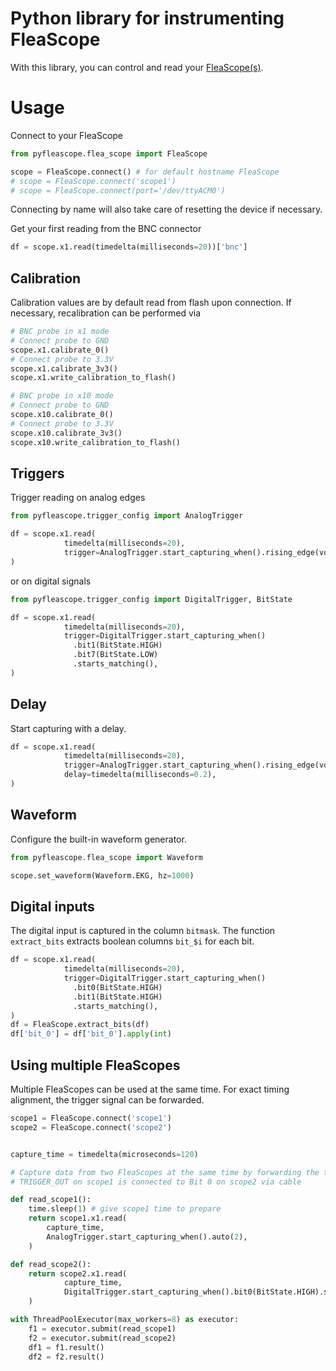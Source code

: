 # Python library for instrumenting FleaScope

With this library, you can control and read your [FleaScope(s)](https://rtestardi.github.io/usbte/flea-scope.pdf).

# Usage

Connect to your FleaScope

```python
from pyfleascope.flea_scope import FleaScope

scope = FleaScope.connect() # for default hostname FleaScope
# scope = FleaScope.connect('scope1')
# scope = FleaScope.connect(port='/dev/ttyACM0')
```
Connecting by name will also take care of resetting the device if necessary.

Get your first reading from the BNC connector
```python
df = scope.x1.read(timedelta(milliseconds=20))['bnc']
```

## Calibration

Calibration values are by default read from flash upon connection.
If necessary, recalibration can be performed via

```python
# BNC probe in x1 mode
# Connect probe to GND
scope.x1.calibrate_0()
# Connect probe to 3.3V
scope.x1.calibrate_3v3()
scope.x1.write_calibration_to_flash()

# BNC probe in x10 mode
# Connect probe to GND
scope.x10.calibrate_0()
# Connect probe to 3.3V
scope.x10.calibrate_3v3()
scope.x10.write_calibration_to_flash()
```

## Triggers
Trigger reading on analog edges
```python
from pyfleascope.trigger_config import AnalogTrigger

df = scope.x1.read(
            timedelta(milliseconds=20),
            trigger=AnalogTrigger.start_capturing_when().rising_edge(volts=2),
)
```

or on digital signals
```python
from pyfleascope.trigger_config import DigitalTrigger, BitState

df = scope.x1.read(
            timedelta(milliseconds=20),
            trigger=DigitalTrigger.start_capturing_when()
              .bit1(BitState.HIGH)
              .bit7(BitState.LOW)
              .starts_matching(),
)
```

## Delay
Start capturing with a delay.
```python
df = scope.x1.read(
            timedelta(milliseconds=20),
            trigger=AnalogTrigger.start_capturing_when().rising_edge(volts=2),
            delay=timedelta(milliseconds=0.2),
)
```

## Waveform
Configure the built-in waveform generator.

```python
from pyfleascope.flea_scope import Waveform

scope.set_waveform(Waveform.EKG, hz=1000)
```

## Digital inputs
The digital input is captured in the column `bitmask`.
The function `extract_bits` extracts boolean columns `bit_$i` for each bit.

```python
df = scope.x1.read(
            timedelta(milliseconds=20),
            trigger=DigitalTrigger.start_capturing_when()
              .bit0(BitState.HIGH)
              .bit1(BitState.HIGH)
              .starts_matching(),
)
df = FleaScope.extract_bits(df)
df['bit_0'] = df['bit_0'].apply(int)
```

## Using multiple FleaScopes

Multiple FleaScopes can be used at the same time.
For exact timing alignment, the trigger signal can be forwarded.

```python
scope1 = FleaScope.connect('scope1')
scope2 = FleaScope.connect('scope2')


capture_time = timedelta(microseconds=120)

# Capture data from two FleaScopes at the same time by forwarding the trigger
# TRIGGER_OUT on scope1 is connected to Bit 0 on scope2 via cable

def read_scope1():
    time.sleep(1) # give scope1 time to prepare
    return scope1.x1.read(
        capture_time,
        AnalogTrigger.start_capturing_when().auto(2),
    )

def read_scope2():
    return scope2.x1.read(
            capture_time,
            DigitalTrigger.start_capturing_when().bit0(BitState.HIGH).starts_matching(),
    )

with ThreadPoolExecutor(max_workers=8) as executor:
    f1 = executor.submit(read_scope1)
    f2 = executor.submit(read_scope2)
    df1 = f1.result()
    df2 = f2.result()
```
